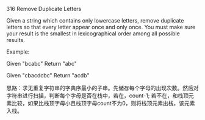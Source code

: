 316 Remove Duplicate Letters

Given a string which contains only lowercase letters, remove duplicate letters so that every letter appear once and only once. You must make sure your result is the smallest in lexicographical order among all possible results.

Example:

Given "bcabc"
Return "abc"

Given "cbacdcbc"
Return "acdb" 

思路：求无重复字符串的字典序最小的子串。先储存每个字母的出现次数。然后对字符串进行扫描，判断每个字母是否在栈中，若在，count-1; 若不在，和栈顶元素比较，如果比栈顶字母小且栈顶字母count不为0，则将栈顶元素出栈，该元素入栈。
